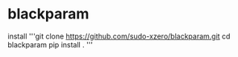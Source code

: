 # blackparam
install
'''git clone https://github.com/sudo-xzero/blackparam.git
cd blackparam
pip install . 
'''
